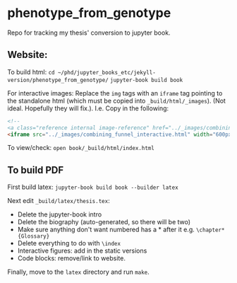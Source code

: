 # phenotype_from_genotype
Repo for tracking my thesis' conversion to jupyter book.

## Website:
To build html:
`cd ~/phd/jupyter_books_etc/jekyll-version/phenotype_from_genotype/`
`jupyter-book build book`

For interactive images:
Replace the `img` tags with an `iframe` tag pointing to the standalone html (which must be copied into `_build/html/_images`). (Not ideal. Hopefully they will fix.). I.e. Copy in the following:
```html
<!--
<a class="reference internal image-reference" href="../_images/combining_funnel_interactive.html"><img alt="../_images/combining_funnel_interactive.html" src="../_images/combining_funnel_interactive.html" style="height: 150px;" /></a> -->
<iframe src="../_images/combining_funnel_interactive.html" width="600px" height="300px" style="border:none;"></iframe>
```

To view/check:
`open book/_build/html/index.html`

## To build PDF
<!--
`jupyter-book build book --builder pdfhtml`
`jupyter-book build book --builder pdflatex` <- fails
-->
First build latex:
`jupyter-book build book --builder latex`

Next edit `_build/latex/thesis.tex`:
- Delete the jupyter-book intro
- Delete the biography (auto-generated, so there will be two)
- Make sure anything don't want numbered has a * after it e.g. `\chapter*{Glossary}` 
- Delete everything to do with `\index`
- Interactive figures: add in the static versions
- Code blocks: remove/link to website.

Finally, move to the `latex` directory and run `make`.

